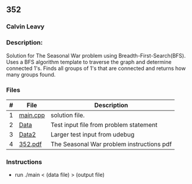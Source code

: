 ## 352
### Calvin Leavy
### Description:

Solution for The Seasonal War problem using Breadth-First-Search(BFS). Uses a BFS algorithm template to traverse the graph and determine connected 1's. Finds all groups of 1's that are connected and returns how many groups found.

### Files

|   #   | File                       | Description                                                |
| :---: | -------------------------- | ---------------------------------------------------------- |
|   1   | [main.cpp](./main.cpp)     | solution file.                                             |
|   2   | [Data](./Data)             | Test input file from problem statement                     |
|   3   | [Data2](./Data2)           | Larger test input from udebug                              |
|   4   | [352.pdf](./352.pdf)       | The Seasonal War problem instructions pdf                  |

### Instructions

- run ./main < (data file) > (output file)

